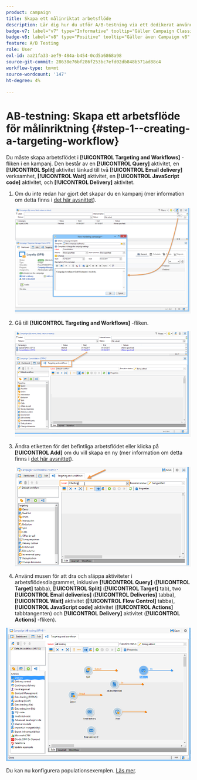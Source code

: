 ```yaml
---
product: campaign
title: Skapa ett målinriktat arbetsflöde
description: Lär dig hur du utför A/B-testning via ett dedikerat användningsfall
badge-v7: label="v7" type="Informative" tooltip="Gäller Campaign Classic v7"
badge-v8: label="v8" type="Positive" tooltip="Gäller även Campaign v8"
feature: A/B Testing
role: User
exl-id: aa21fa33-aef9-484a-b454-0cd5a6868a98
source-git-commit: 28638e76bf286f253bc7efd02db848b571ad88c4
workflow-type: tm+mt
source-wordcount: '147'
ht-degree: 4%

---
```


# AB-testning: Skapa ett arbetsflöde för målinriktning {#step-1--creating-a-targeting-workflow}

Du måste skapa arbetsflödet i **[!UICONTROL Targeting and Workflows]** -fliken i en kampanj. Den består av en **[!UICONTROL Query]** aktivitet, en **[!UICONTROL Split]** aktivitet länkad till två **[!UICONTROL Email delivery]** verksamhet, **[!UICONTROL Wait]** aktivitet, en **[!UICONTROL JavaScript code]** aktivitet, och **[!UICONTROL Delivery]** aktivitet.

1. Om du inte redan har gjort det skapar du en kampanj (mer information om detta finns i [det här avsnittet](../../campaign/using/setting-up-marketing-campaigns.md#creating-a-campaign)).

   ![](assets/use_case_abtesting_targetwkfl_001.png)

1. Gå till **[!UICONTROL Targeting and Workflows]** -fliken.

   ![](assets/use_case_abtesting_targetwkfl_002.png)

1. Ändra etiketten för det befintliga arbetsflödet eller klicka på **[!UICONTROL Add]** om du vill skapa en ny (mer information om detta finns i [det här avsnittet](../../campaign/using/marketing-campaign-deliveries.md#selecting-the-target-population)).

   ![](assets/use_case_abtesting_targetwkfl_003.png)

1. Använd musen för att dra och släppa aktiviteter i arbetsflödesdiagrammet, inklusive **[!UICONTROL Query]** (**[!UICONTROL Target]** tabba), **[!UICONTROL Split]** (**[!UICONTROL Target]** tab), two **[!UICONTROL Email deliveries]** (**[!UICONTROL Deliveries]** tabba), **[!UICONTROL Wait]** aktivitet (**[!UICONTROL Flow Control]** tabba), **[!UICONTROL JavaScript code]** aktivitet (**[!UICONTROL Actions]** tabbtangenten) och **[!UICONTROL Delivery]** aktivitet (**[!UICONTROL Actions]** -fliken).

![](assets/use_case_abtesting_targetwkfl_004.png)

Du kan nu konfigurera populationsexemplen. [Läs mer](a-b-testing-uc-population-samples.md).
